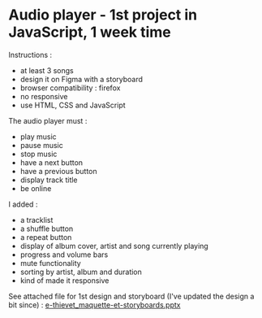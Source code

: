 # Audio player - 1st project in JavaScript, 1 week time

Instructions :
- at least 3 songs
- design it on Figma with a storyboard
- browser compatibility : firefox
- no responsive
- use HTML, CSS and JavaScript

The audio player must :
- play music
- pause music
- stop music
- have a next button
- have a previous button
- display track title
- be online

I added :
- a tracklist
- a shuffle button
- a repeat button
- display of album cover, artist and song currently playing
- progress and volume bars
- mute functionality
- sorting by artist, album and duration
- kind of made it responsive

See attached file for 1st design and storyboard (I've updated the design a bit since) : 
[e-thievet_maquette-et-storyboards.pptx](https://github.com/3l5a/audio_player/files/10325909/e-thievet_maquette-et-storyboards.pptx)
